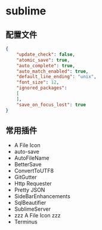 # sublime

## 配置文件

```json
{
	"update_check": false,
	"atomic_save": true,
	"auto_complete": true,
	"auto_match_enabled": true,
	"default_line_ending": "unix",
	"font_size": 12,
	"ignored_packages":
	[
	],
	"save_on_focus_lost": true
}
```

## 常用插件


- A File Icon
- auto-save
- AutoFileName
- BetterSave
- ConvertToUTF8
- GitGutter
- Http Requester
- Pretty JSON
- SideBarEnhancements
- SqlBeautifier
- SublimeServer
- zzz A File Icon zzz
- Terminus










